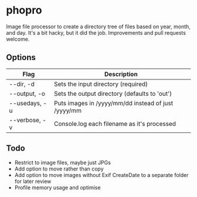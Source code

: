 # phopro
Image file processor to create a directory tree of files based on year, month, and day. It's a bit hacky, but it did the job. Improvements and pull requests welcome.

## Options
| Flag | Description |
|---------------|-----------------------------------------------------|
| --dir, -d     | Sets the input directory (required)                 |
| --output, -o  | Sets the output directory (defaults to 'out')       |
| --usedays, -u | Puts images in /yyyy/mm/dd instead of just /yyyy/mm |
| --verbose, -v | Console.log each filename as it's processed         |

## Todo

* Restrict to image files, maybe just JPGs
* Add option to move rather than copy
* Add option to move images without Exif CreateDate to a separate folder for later review
* Profile memory usage and optimise
